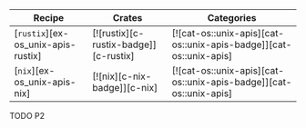 | Recipe | Crates | Categories |
|--------|--------|------------|
| [`rustix`][ex-os_unix-apis-rustix] | [![rustix][c-rustix-badge]][c-rustix] | [![cat-os::unix-apis][cat-os::unix-apis-badge]][cat-os::unix-apis] |
| [`nix`][ex-os_unix-apis-nix] | [![nix][c-nix-badge]][c-nix] | [![cat-os::unix-apis][cat-os::unix-apis-badge]][cat-os::unix-apis] |

<div class="hidden">
TODO P2
</div>
